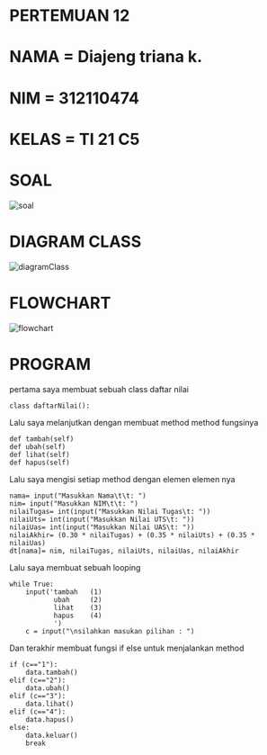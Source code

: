 # PERTEMUAN 12

# NAMA    = Diajeng triana k.

# NIM     = 312110474

# KELAS   = TI 21 C5

# SOAL

![soal](https://user-images.githubusercontent.com/92905452/147248042-599e8314-59e2-4f8e-b601-6e91ccafae46.png)

# DIAGRAM CLASS

![diagramClass](https://user-images.githubusercontent.com/92905452/147248385-29d76b83-ee7b-42ae-90aa-2411df8a8059.png)

# FLOWCHART

![flowchart](https://user-images.githubusercontent.com/92905452/147248797-a174e7ab-175c-45c2-8842-a987671f8987.png)

# PROGRAM
pertama saya membuat sebuah class daftar nilai

    class daftarNilai():

Lalu saya melanjutkan dengan membuat method method fungsinya

    def tambah(self)
    def ubah(self)
    def lihat(self)  
    def hapus(self)
  
  Lalu saya mengisi setiap method dengan elemen elemen nya
  
    nama= input("Masukkan Nama\t\t: ")        
    nim= input("Masukkan NIM\t\t: ")      
    nilaiTugas= int(input("Masukkan Nilai Tugas\t: "))       
    nilaiUts= int(input("Masukkan Nilai UTS\t: "))        
    nilaiUas= int(input("Masukkan Nilai UAS\t: "))        
    nilaiAkhir= (0.30 * nilaiTugas) + (0.35 * nilaiUts) + (0.35 * nilaiUas)        
    dt[nama]= nim, nilaiTugas, nilaiUts, nilaiUas, nilaiAkhir

Lalu saya membuat sebuah looping

    while True:       
        input('tambah   (1)             
               ubah     (2)          
               lihat    (3)            
               hapus    (4)             
               ')     
        c = input("\nsilahkan masukan pilihan : ")

Dan terakhir membuat fungsi if else untuk menjalankan method

    if (c=="1"):
        data.tambah()
    elif (c=="2"):
        data.ubah()
    elif (c=="3"):
        data.lihat()
    elif (c=="4"):
        data.hapus()
    else:
        data.keluar()
        break
